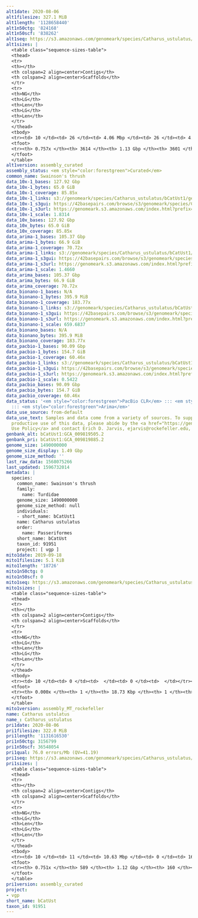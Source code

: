 ```yaml
---
alt1date: 2020-08-06
alt1filesize: 327.1 MiB
alt1length: '1128658440'
alt1n50ctg: '824168'
alt1n50scf: '838262'
alt1seq: https://s3.amazonaws.com/genomeark/species/Catharus_ustulatus/bCatUst1/assembly_curated/bCatUst1.alt.cur.20200806.fasta.gz
alt1sizes: |
  <table class="sequence-sizes-table">
  <thead>
  <tr>
  <th></th>
  <th colspan=2 align=center>Contigs</th>
  <th colspan=2 align=center>Scaffolds</th>
  </tr>
  <tr>
  <th>NG</th>
  <th>LG</th>
  <th>Len</th>
  <th>LG</th>
  <th>Len</th>
  </tr>
  </thead>
  <tbody>
  <tr><td> 10 </td><td> 26 </td><td> 4.06 Mbp </td><td> 26 </td><td> 4.06 Mbp </td></tr><tr><td> 20 </td><td> 74 </td><td> 2.59 Mbp </td><td> 74 </td><td> 2.59 Mbp </td></tr><tr><td> 30 </td><td> 140 </td><td> 1.94 Mbp </td><td> 140 </td><td> 1.94 Mbp </td></tr><tr><td> 40 </td><td> 231 </td><td> 1.38 Mbp </td><td> 231 </td><td> 1.38 Mbp </td></tr><tr style="background-color:#cccccc;"><td> 50 </td><td> 368 </td><td> 0.82 Mbp </td><td> 367 </td><td> 0.84 Mbp </td></tr><tr><td> 60 </td><td> 621 </td><td> 381.83 Kbp </td><td> 620 </td><td> 382.04 Kbp </td></tr><tr><td> 70 </td><td> 1684 </td><td> 76.65 Kbp </td><td> 1676 </td><td> 76.69 Kbp </td></tr><tr><td> 80 </td><td> 0 </td><td>  </td><td> 0 </td><td>  </td></tr><tr><td> 90 </td><td> 0 </td><td>  </td><td> 0 </td><td>  </td></tr><tr><td> 100 </td><td> 0 </td><td>  </td><td> 0 </td><td>  </td></tr></tbody>
  <tfoot>
  <tr><th> 0.757x </th><th> 3614 </th><th> 1.13 Gbp </th><th> 3601 </th><th> 1.13 Gbp </th></tr>
  </tfoot>
  </table>
alt1version: assembly_curated
assembly_status: <em style="color:forestgreen">Curated</em>
common_name: Swainson's thrush
data_10x-1_bases: 127.92 Gbp
data_10x-1_bytes: 65.0 GiB
data_10x-1_coverage: 85.85x
data_10x-1_links: s3://genomeark/species/Catharus_ustulatus/bCatUst1/genomic_data/10x/<br>
data_10x-1_s3gui: https://42basepairs.com/browse/s3/genomeark/species/Catharus_ustulatus/bCatUst1/genomic_data/10x/
data_10x-1_s3url: https://genomeark.s3.amazonaws.com/index.html?prefix=species/Catharus_ustulatus/bCatUst1/genomic_data/10x/
data_10x-1_scale: 1.8314
data_10x_bases: 127.92 Gbp
data_10x_bytes: 65.0 GiB
data_10x_coverage: 85.85x
data_arima-1_bases: 105.37 Gbp
data_arima-1_bytes: 66.9 GiB
data_arima-1_coverage: 70.72x
data_arima-1_links: s3://genomeark/species/Catharus_ustulatus/bCatUst1/genomic_data/arima/<br>
data_arima-1_s3gui: https://42basepairs.com/browse/s3/genomeark/species/Catharus_ustulatus/bCatUst1/genomic_data/arima/
data_arima-1_s3url: https://genomeark.s3.amazonaws.com/index.html?prefix=species/Catharus_ustulatus/bCatUst1/genomic_data/arima/
data_arima-1_scale: 1.4660
data_arima_bases: 105.37 Gbp
data_arima_bytes: 66.9 GiB
data_arima_coverage: 70.72x
data_bionano-1_bases: N/A
data_bionano-1_bytes: 395.9 MiB
data_bionano-1_coverage: 183.77x
data_bionano-1_links: s3://genomeark/species/Catharus_ustulatus/bCatUst1/genomic_data/bionano/<br>
data_bionano-1_s3gui: https://42basepairs.com/browse/s3/genomeark/species/Catharus_ustulatus/bCatUst1/genomic_data/bionano/
data_bionano-1_s3url: https://genomeark.s3.amazonaws.com/index.html?prefix=species/Catharus_ustulatus/bCatUst1/genomic_data/bionano/
data_bionano-1_scale: 659.6837
data_bionano_bases: N/A
data_bionano_bytes: 395.9 MiB
data_bionano_coverage: 183.77x
data_pacbio-1_bases: 90.09 Gbp
data_pacbio-1_bytes: 154.7 GiB
data_pacbio-1_coverage: 60.46x
data_pacbio-1_links: s3://genomeark/species/Catharus_ustulatus/bCatUst1/genomic_data/pacbio/<br>
data_pacbio-1_s3gui: https://42basepairs.com/browse/s3/genomeark/species/Catharus_ustulatus/bCatUst1/genomic_data/pacbio/
data_pacbio-1_s3url: https://genomeark.s3.amazonaws.com/index.html?prefix=species/Catharus_ustulatus/bCatUst1/genomic_data/pacbio/
data_pacbio-1_scale: 0.5422
data_pacbio_bases: 90.09 Gbp
data_pacbio_bytes: 154.7 GiB
data_pacbio_coverage: 60.46x
data_status: '<em style="color:forestgreen">PacBio CLR</em> ::: <em style="color:forestgreen">10x</em>
  ::: <em style="color:forestgreen">Arima</em>'
data_use_source: from-default
data_use_text: Samples and data come from a variety of sources. To support fair and
  productive use of this data, please abide by the <a href="https://genome10k.soe.ucsc.edu/data-use-policies/">Data
  Use Policy</a> and contact Erich D. Jarvis, ejarvis@rockefeller.edu, with any questions.
genbank_alt: bCatUst1:GCA_009819505.2
genbank_pri: bCatUst1:GCA_009819885.2
genome_size: 1490000000
genome_size_display: 1.49 Gbp
genome_size_method: ''
last_raw_data: 1568075266
last_updated: 1596732014
metadata: |
  species:
    common_name: Swainson's thrush
    family:
      name: Turdidae
    genome_size: 1490000000
    genome_size_method: null
    individuals:
    - short_name: bCatUst1
    name: Catharus ustulatus
    order:
      name: Passeriformes
    short_name: bCatUst
    taxon_id: 91951
    project: [ vgp ]
mito1date: 2019-09-18
mito1filesize: 5.1 KiB
mito1length: '18726'
mito1n50ctg: 0
mito1n50scf: 0
mito1seq: https://s3.amazonaws.com/genomeark/species/Catharus_ustulatus/bCatUst1/assembly_MT_rockefeller/bCatUst1.MT.20190918.fasta.gz
mito1sizes: |
  <table class="sequence-sizes-table">
  <thead>
  <tr>
  <th></th>
  <th colspan=2 align=center>Contigs</th>
  <th colspan=2 align=center>Scaffolds</th>
  </tr>
  <tr>
  <th>NG</th>
  <th>LG</th>
  <th>Len</th>
  <th>LG</th>
  <th>Len</th>
  </tr>
  </thead>
  <tbody>
  <tr><td> 10 </td><td> 0 </td><td>  </td><td> 0 </td><td>  </td></tr><tr><td> 20 </td><td> 0 </td><td>  </td><td> 0 </td><td>  </td></tr><tr><td> 30 </td><td> 0 </td><td>  </td><td> 0 </td><td>  </td></tr><tr><td> 40 </td><td> 0 </td><td>  </td><td> 0 </td><td>  </td></tr><tr style="background-color:#cccccc;"><td> 50 </td><td> 0 </td><td style="background-color:#ff8888;">  </td><td> 0 </td><td style="background-color:#ff8888;">  </td></tr><tr><td> 60 </td><td> 0 </td><td>  </td><td> 0 </td><td>  </td></tr><tr><td> 70 </td><td> 0 </td><td>  </td><td> 0 </td><td>  </td></tr><tr><td> 80 </td><td> 0 </td><td>  </td><td> 0 </td><td>  </td></tr><tr><td> 90 </td><td> 0 </td><td>  </td><td> 0 </td><td>  </td></tr><tr><td> 100 </td><td> 0 </td><td>  </td><td> 0 </td><td>  </td></tr></tbody>
  <tfoot>
  <tr><th> 0.000x </th><th> 1 </th><th> 18.73 Kbp </th><th> 1 </th><th> 18.73 Kbp </th></tr>
  </tfoot>
  </table>
mito1version: assembly_MT_rockefeller
name: Catharus ustulatus
name_: Catharus_ustulatus
pri1date: 2020-08-06
pri1filesize: 322.0 MiB
pri1length: '1131616530'
pri1n50ctg: 3156799
pri1n50scf: 36548054
pri1qual: 76.0 errors/Mb (QV=41.19)
pri1seq: https://s3.amazonaws.com/genomeark/species/Catharus_ustulatus/bCatUst1/assembly_curated/bCatUst1.pri.cur.20200806.fasta.gz
pri1sizes: |
  <table class="sequence-sizes-table">
  <thead>
  <tr>
  <th></th>
  <th colspan=2 align=center>Contigs</th>
  <th colspan=2 align=center>Scaffolds</th>
  </tr>
  <tr>
  <th>NG</th>
  <th>LG</th>
  <th>Len</th>
  <th>LG</th>
  <th>Len</th>
  </tr>
  </thead>
  <tbody>
  <tr><td> 10 </td><td> 11 </td><td> 10.63 Mbp </td><td> 0 </td><td> 165.77 Mbp </td></tr><tr><td> 20 </td><td> 27 </td><td> 7.84 Mbp </td><td> 2 </td><td> 120.19 Mbp </td></tr><tr><td> 30 </td><td> 48 </td><td> 6.11 Mbp </td><td> 3 </td><td> 77.03 Mbp </td></tr><tr><td> 40 </td><td> 77 </td><td> 4.67 Mbp </td><td> 5 </td><td> 68.46 Mbp </td></tr><tr style="background-color:#cccccc;"><td> 50 </td><td> 117 </td><td style="background-color:#88ff88;"> 3.16 Mbp </td><td> 8 </td><td style="background-color:#88ff88;"> 36.55 Mbp </td></tr><tr><td> 60 </td><td> 171 </td><td> 2.37 Mbp </td><td> 13 </td><td> 21.57 Mbp </td></tr><tr><td> 70 </td><td> 256 </td><td> 1.16 Mbp </td><td> 24 </td><td> 8.46 Mbp </td></tr><tr><td> 80 </td><td> 0 </td><td>  </td><td> 0 </td><td>  </td></tr><tr><td> 90 </td><td> 0 </td><td>  </td><td> 0 </td><td>  </td></tr><tr><td> 100 </td><td> 0 </td><td>  </td><td> 0 </td><td>  </td></tr></tbody>
  <tfoot>
  <tr><th> 0.751x </th><th> 589 </th><th> 1.12 Gbp </th><th> 160 </th><th> 1.13 Gbp </th></tr>
  </tfoot>
  </table>
pri1version: assembly_curated
project:
- vgp
short_name: bCatUst
taxon_id: 91951
---
```

